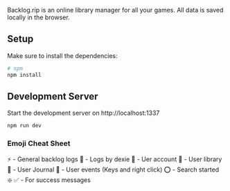 


Backlog.rip is an online library manager for all your games.
All data is saved locally in the browser.

## Setup

Make sure to install the dependencies:

```bash
# npm
npm install

```

## Development Server

Start the development server on http://localhost:1337

```bash
npm run dev
```



### Emoji Cheat Sheet

⚡ - General backlog logs
💽 - Logs by dexie
🥸 - Uer account
🎴 - User library
📜 - User Journal
🔅 - User events (Keys and right click)
⭕ - Search started
❇️ ✅ - For success messages

